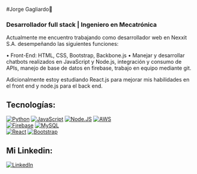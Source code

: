 #Jorge Gagliardo👋
### Desarrollador full stack | Ingeniero en Mecatrónica

Actualmente me encuentro trabajando como desarrollador web en Nexxit S.A. desempeñando las siguientes funciones:

• Front-End: HTML, CSS, Bootstrap, Backbone.js 
• Manejar y desarrollar chatbots realizados en JavaScript y Node.js, integración y consumo de APIs, 
 manejo de base de datos en firebase, trabajo en equipo mediante git.

 Adicionalmente estoy estudiando React.js para mejorar mis habilidades en el front end y node.js para el back end.

## Tecnologías:

[![Python](https://img.shields.io/badge/Python-306998?style=for-the-badge&logo=python&labelColor=101010)]()
[![JavaScript](https://img.shields.io/badge/JavaScript-F7DF1E?style=for-the-badge&logo=javascript&labelColor=101010)]()
[![Node.JS](https://img.shields.io/badge/Node.JS-339933?style=for-the-badge&logo=node.js&labelColor=101010)]()
[![AWS](https://img.shields.io/badge/AWS-232F3E?style=for-the-badge&logo=amazon-aws&labelColor=101010)]()
</br>
[![Firebase](https://img.shields.io/badge/Firebase-FFCA28?style=for-the-badge&logo=firebase&labelColor=101010)]()
[![MySQL](https://img.shields.io/badge/MySQL-4479A1?style=for-the-badge&logo=mysql&labelColor=101010)]()
</br>
[![React](https://img.shields.io/badge/React-2271b3?style=for-the-badge&logo=react&labelColor=101010)]()
[![Bootstrap](https://img.shields.io/badge/Bootstrap-572364?style=for-the-badge&logo=bootstrap&labelColor=101010)]()

## Mi Linkedin:

[![LinkedIn](https://img.shields.io/badge/Linkedin-0e76a8?style=for-the-badge&logo=linkedin&labelColor=101010)](https://www.linkedin.com/in/jorge-gagliardo)



